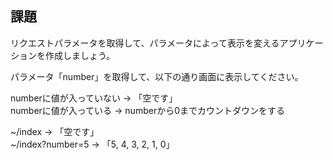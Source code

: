 ## 課題
リクエストパラメータを取得して、パラメータによって表示を変えるアプリケーションを作成しましょう。

パラメータ「number」を取得して、以下の通り画面に表示してください。

numberに値が入っていない -> 「空です」  
numberに値が入っている -> numberから0までカウントダウンをする  


~/index → 「空です」  
~/index?number=5 -> 「5, 4, 3, 2, 1, 0」  
